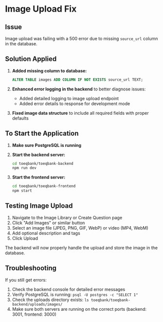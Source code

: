 # Image Upload Fix

## Issue
Image upload was failing with a 500 error due to missing `source_url` column in the database.

## Solution Applied

1. **Added missing column to database:**
   ```sql
   ALTER TABLE images ADD COLUMN IF NOT EXISTS source_url TEXT;
   ```

2. **Enhanced error logging in the backend** to better diagnose issues:
   - Added detailed logging to image upload endpoint
   - Added error details to response for development mode

3. **Fixed image data structure** to include all required fields with proper defaults

## To Start the Application

1. **Make sure PostgreSQL is running**

2. **Start the backend server:**
   ```bash
   cd toeqbank/toeqbank-backend
   npm run dev
   ```
   
3. **Start the frontend server:**
   ```bash
   cd toeqbank/toeqbank-frontend
   npm start
   ```

## Testing Image Upload

1. Navigate to the Image Library or Create Question page
2. Click "Add Images" or similar button
3. Select an image file (JPEG, PNG, GIF, WebP) or video (MP4, WebM)
4. Add optional description and tags
5. Click Upload

The backend will now properly handle the upload and store the image in the database.

## Troubleshooting

If you still get errors:

1. Check the backend console for detailed error messages
2. Verify PostgreSQL is running: `psql -U postgres -c "SELECT 1"`
3. Check the uploads directory exists: `ls toeqbank/toeqbank-backend/uploads/images/`
4. Make sure both servers are running on the correct ports (backend: 3001, frontend: 3000)